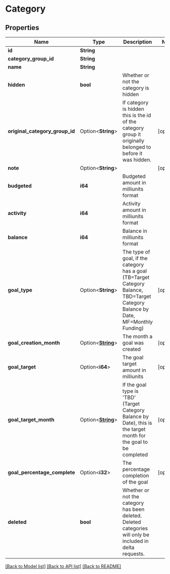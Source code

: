 # Category

## Properties

Name | Type | Description | Notes
------------ | ------------- | ------------- | -------------
**id** | **String** |  | 
**category_group_id** | **String** |  | 
**name** | **String** |  | 
**hidden** | **bool** | Whether or not the category is hidden | 
**original_category_group_id** | Option<**String**> | If category is hidden this is the id of the category group it originally belonged to before it was hidden. | [optional]
**note** | Option<**String**> |  | [optional]
**budgeted** | **i64** | Budgeted amount in milliunits format | 
**activity** | **i64** | Activity amount in milliunits format | 
**balance** | **i64** | Balance in milliunits format | 
**goal_type** | Option<**String**> | The type of goal, if the category has a goal (TB=Target Category Balance, TBD=Target Category Balance by Date, MF=Monthly Funding) | [optional]
**goal_creation_month** | Option<[**String**](string.md)> | The month a goal was created | [optional]
**goal_target** | Option<**i64**> | The goal target amount in milliunits | [optional]
**goal_target_month** | Option<[**String**](string.md)> | If the goal type is 'TBD' (Target Category Balance by Date), this is the target month for the goal to be completed | [optional]
**goal_percentage_complete** | Option<**i32**> | The percentage completion of the goal | [optional]
**deleted** | **bool** | Whether or not the category has been deleted.  Deleted categories will only be included in delta requests. | 

[[Back to Model list]](../README.md#documentation-for-models) [[Back to API list]](../README.md#documentation-for-api-endpoints) [[Back to README]](../README.md)


